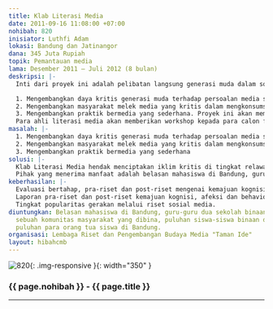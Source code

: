 ```yaml
---
title: Klab Literasi Media
date: 2011-09-16 11:08:00 +07:00
nohibah: 820
inisiator: Luthfi Adam
lokasi: Bandung dan Jatinangor
dana: 345 Juta Rupiah
topik: Pemantauan media
lama: Desember 2011 – Juli 2012 (8 bulan)
deskripsi: |-
  Inti dari proyek ini adalah pelibatan langsung generasi muda dalam sosialisasi literasi media ke masyarakat. Tujuannya adalah

  1. Mengembangkan daya kritis generasi muda terhadap persoalan media serta mempopulerkan gerakan literasi media.
  2. Mengembangkan masyarakat melek media yang kritis dalam mengkonsumsi media dan aktif memantau konten media.
  3. Mengembangkan praktik bermedia yang sederhana. Proyek ini akan mempertemukan berbagai segmen yakni ahli literasi media, para fasilitator (relawan) dan masyarakat (target sosialisasi).
  Para ahli literasi media akan memberikan workshop kepada para calon fasilitator (relawan), kemudian para fasilitator akan menjadi ujung tombak sosialisasi literasi media ke target masyarakat, dalam hal ini adalah murid SD/SMP dan orang tuanya, serta Bapak & Ibu di sebuah komunitas masyarakat. proyek ini secara langsung akan dibantu oleh beberapa lembaga kampanye lingkungan hidup yang telah memiliki kantung-kantung binaan seperti Komunitas Sahabat Kota dan sebuah sanggar seni, yakni Sanggar Motekar. Gerakan ini diawali dengan upaya membina dua sekolah (SD dan SMP) dan satu komunitas masyarakat sebagai tempat relawan terjun menjadi fasilitator. Lokasi proyek adalah Bandung, sebuah kota besar, namun sepi dari gerakan literasi media. Proyek ini bisa dikembangkan di kantung-kantung lain misalnya kompleks perumahan atau kawasan perkampungan. Inti dari konsep relawan adalah mengembangkan rasa kepedulian sosial atas permasalahan media dan mengembangkan signifikansi dari gerakan literasi media di masyarakat. Untuk mendorong tingkat partisipasi gerakan ini akan membuat website bagi aktivitas wartawan cilik di lokasi binaan. Website ini juga merupakan sarana mempopulerkan gerakan relawan literasi media.
masalah: |-
  1. Mengembangkan daya kritis generasi muda terhadap persoalan media serta mempopulerkan gerakan literasi media.
  2. Mengembangkan masyarakat melek media yang kritis dalam mengkonsumsi media dan aktif memantau konten media.
  3. Mengembangkan praktik bermedia yang sederhana
solusi: |-
  Klab Literasi Media hendak menciptakan iklim kritis di tingkat relawan, sekaligus juga melatih mereka agar mampu tampil menjadi fasilitator yang sesuai dengan tingkat pemahaman dan pengalaman target sosialisasi. Target sosialisasi yakni siswa dan para orang tua akan diajak untuk memahami poin-pon dasar dari media, dampak-dampaknya dan potensinya, kemudian mendorong untuk aktif bermedia secara sederhana, sesuai dengan kemampuan mereka. Oleh karenanya tujuan gerakan ini menjadi lebih besar, yakni menciptakan gerakan populer literasi media di tingkat anak muda dan mendorong terwujudnya masyarakat melek media. Pada poin yang terakhir juga bertujuan berinvestasi bagi generasi Indonesia di masa depan yang lebih cemerlang.
  Pihak yang menerima manfaat adalah belasan mahasiswa di Bandung, guru-guru dua sekolah binaan di Bandung, sebuah komunitas masyarakat yang dibina, puluhan siswa-siswa binaan di Bandung, dan puluhan para orang tua siswa di Bandung.
keberhasilan: |-
  Evaluasi bertahap, pra-riset dan post-riset mengenai kemajuan kognisi, afeksi dan behavioral para relawan.
  Laporan pra-riset dan post-riset kemajuan kognisi, afeksi dan behavioral target sosialisasi.
  Tingkat popularitas gerakan melalui riset sosial media.
diuntungkan: Belasan mahasiswa di Bandung, guru-guru dua sekolah binaan di Bandung,
  sebuah komunitas masyarakat yang dibina, puluhan siswa-siswa binaan di Bandung,
  puluhan para orang tua siswa di Bandung.
organisasi: Lembaga Riset dan Pengembangan Budaya Media "Taman Ide"
layout: hibahcmb
---
```


![820](/static/img/hibahcmb/820.png){: .img-responsive }{: width="350" }

### {{ page.nohibah }} - {{ page.title }}

---
